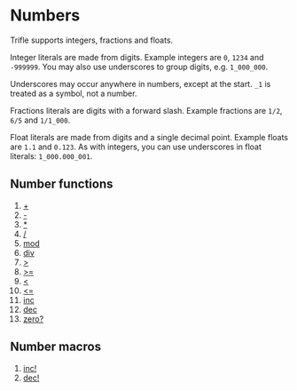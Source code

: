 # Numbers

Trifle supports integers, fractions and floats.

Integer literals are made from digits. Example integers are `0`,
`1234` and `-999999`. You may also use underscores to group digits,
e.g. `1_000_000`.

Underscores may occur anywhere in numbers, except at the start. `_1`
is treated as a symbol, not a number.

Fractions literals are digits with a forward slash. Example fractions
are `1/2`, `6/5` and `1/1_000`.

Float literals are made from digits and a single decimal
point. Example floats are `1.1` and `0.123`. As with integers, you can
use underscores in float literals: `1_000.000_001`.

## Number functions

1. [+](Numbers-Add.md)
2. [-](Numbers-Subtract.md)
3. [*](Numbers-Multiply.md)
3. [/](Numbers-Divide.md)
4. [mod](Numbers-Mod.md)
5. [div](Numbers-Div.md)
6. [>](Numbers-LessThan.md)
7. [>=](Numbers-LessThanEqual.md)
8. [<](Numbers-GreaterThan.md)
9. [<=](Numbers-GreaterThanEqual.md)
10. [inc](Numbers-Inc.md)
11. [dec](Numbers-Dec.md)
12. [zero?](Numbers-ZeroPredicate.md)

## Number macros

1. [inc!](Numbers-IncMacro.md)
2. [dec!](Numbers-DecMacro.md)
